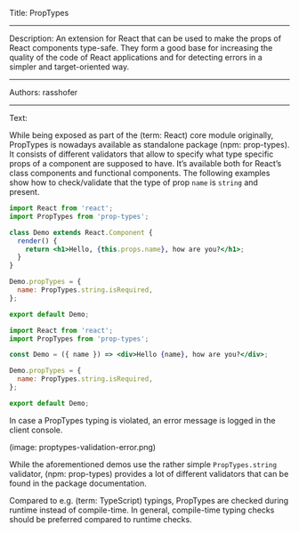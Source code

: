 Title: PropTypes

-----

Description: An extension for React that can be used to make the props of React components type-safe. They form a good base for increasing the quality of the code of React applications and for detecting errors in a simpler and target-oriented way.

-----

Authors: rasshofer

-----

Text:

While being exposed as part of the (term: React) core module originally, PropTypes is nowadays available as standalone package (npm: prop-types). It consists of different validators that allow to specify what type specific props of a component are supposed to have. It’s available both for React’s class components and functional components. The following examples show how to check/validate that the type of prop `name` is `string` and present.

```jsx
import React from 'react';
import PropTypes from 'prop-types';

class Demo extends React.Component {
  render() {
    return <h1>Hello, {this.props.name}, how are you?</h1>;
  }
}

Demo.propTypes = {
  name: PropTypes.string.isRequired,
};

export default Demo;
```

```jsx
import React from 'react';
import PropTypes from 'prop-types';

const Demo = ({ name }) => <div>Hello {name}, how are you?</div>;

Demo.propTypes = {
  name: PropTypes.string.isRequired,
};

export default Demo;
```

In case a PropTypes typing is violated, an error message is logged in the client console.

(image: proptypes-validation-error.png)

While the aforementioned demos use the rather simple `PropTypes.string` validator, (npm: prop-types) provides a lot of different validators that can be found in the package documentation.

Compared to e.g. (term: TypeScript) typings, PropTypes are checked during runtime instead of compile-time. In general, compile-time typing checks should be preferred compared to runtime checks.

